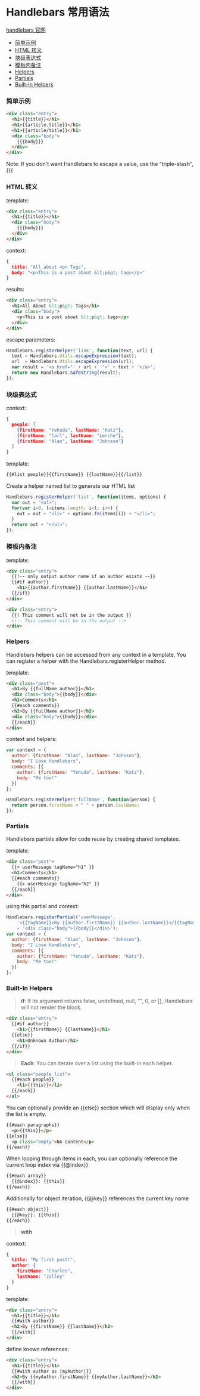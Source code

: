 # Handlebars 常用语法

[handlebars 官网](https://handlebarsjs.com/)

* [简单示例](#简单示例)
* [HTML 转义](#html-转义)
* [块级表达式](#块级表达式)
* [模板内备注](#模板内备注)
* [Helpers](#helpers)
* [Partials](#partials)
* [Built-In Helpers](#built-in-helpers)

### 简单示例

```html
<div class="entry">
  <h1>{{title}}</h1>
  <h1>{{article.title}}</h1>
  <h1>{{article/title}}</h1>
  <div class="body">
    {{{body}}}
  </div>
</div>
```
Note: If you don't want Handlebars to escape a value, use the "triple-stash", {{{

### HTML 转义

template:
```html
<div class="entry">
  <h1>{{title}}</h1>
  <div class="body">
    {{{body}}}
  </div>
</div>
```

context:
```json
{
  title: "All about <p> Tags",
  body: "<p>This is a post about &lt;p&gt; tags</p>"
}
```

results:
```html
<div class="entry">
  <h1>All About &lt;p&gt; Tags</h1>
  <div class="body">
    <p>This is a post about &lt;p&gt; tags</p>
  </div>
</div>
```

escape parameters:
```js
Handlebars.registerHelper('link', function(text, url) {
  text = Handlebars.Utils.escapeExpression(text);
  url  = Handlebars.Utils.escapeExpression(url);
  var result = '<a href="' + url + '">' + text + '</a>';
  return new Handlebars.SafeString(result);
});
```

### 块级表达式

context:
```json
{
  people: [
    {firstName: "Yehuda", lastName: "Katz"},
    {firstName: "Carl", lastName: "Lerche"},
    {firstName: "Alan", lastName: "Johnson"}
  ]
}
```

template:
```html
{{#list people}}{{firstName}} {{lastName}}{{/list}}
```

Create a helper named list to generate our HTML list
```js
Handlebars.registerHelper('list', function(items, options) {
  var out = "<ul>";
  for(var i=0, l=items.length; i<l; i++) {
    out = out + "<li>" + options.fn(items[i]) + "</li>";
  }
  return out + "</ul>";
});
```

### 模板内备注

template:
```html
<div class="entry">
  {{!-- only output author name if an author exists --}}
  {{#if author}}
    <h1>{{author.firstName}} {{author.lastName}}</h1>
  {{/if}}
</div>
```
```html
<div class="entry">
  {{! This comment will not be in the output }}
  <!-- This comment will be in the output -->
</div>
```

### Helpers

Handlebars helpers can be accessed from any context in a template. You can register a helper with the Handlebars.registerHelper method.

template:
```html
<div class="post">
  <h1>By {{fullName author}}</h1>
  <div class="body">{{body}}</div>
  <h1>Comments</h1>
  {{#each comments}}
  <h2>By {{fullName author}}</h2>
  <div class="body">{{body}}</div>
  {{/each}}
</div>
```

context and helpers:
```js
var context = {
  author: {firstName: "Alan", lastName: "Johnson"},
  body: "I Love Handlebars",
  comments: [{
    author: {firstName: "Yehuda", lastName: "Katz"},
    body: "Me too!"
  }]
};

Handlebars.registerHelper('fullName', function(person) {
  return person.firstName + " " + person.lastName;
});
```

### Partials

Handlebars partials allow for code reuse by creating shared templates.

template:
```html
<div class="post">
  {{> userMessage tagName="h1" }}
  <h1>Comments</h1>
  {{#each comments}}
    {{> userMessage tagName="h2" }}
  {{/each}}
</div>
```

using this partial and context:
```js
Handlebars.registerPartial('userMessage',
    '<{{tagName}}>By {{author.firstName}} {{author.lastName}}</{{tagName}}>'
    + '<div class="body">{{body}}</div>');
var context = {
  author: {firstName: "Alan", lastName: "Johnson"},
  body: "I Love Handlebars",
  comments: [{
    author: {firstName: "Yehuda", lastName: "Katz"},
    body: "Me too!"
  }]
};
```

### Built-In Helpers

> **if**: If its argument returns false, undefined, null, "", 0, or [], Handlebars will not render the block.

```html
<div class="entry">
  {{#if author}}
    <h1>{{firstName}} {{lastName}}</h1>
  {{else}}
    <h1>Unknown Author</h1>
  {{/if}}
</div>
```

> **Each**: You can iterate over a list using the built-in each helper.

```html
<ul class="people_list">
  {{#each people}}
    <li>{{this}}</li>
  {{/each}}
</ul>
```

You can optionally provide an {{else}} section which will display only when the list is empty.

```html
{{#each paragraphs}}
  <p>{{this}}</p>
{{else}}
  <p class="empty">No content</p>
{{/each}}
```

When looping through items in each, you can optionally reference the current loop index via {{@index}}

```html
{{#each array}}
  {{@index}}: {{this}}
{{/each}}
```

Additionally for object iteration, {{@key}} references the current key name

```html
{{#each object}}
  {{@key}}: {{this}}
{{/each}}
````
> **with**

context:
```json
{
  title: "My first post!",
  author: {
    firstName: "Charles",
    lastName: "Jolley"
  }
}
```

template:
```html
<div class="entry">
  <h1>{{title}}</h1>
  {{#with author}}
  <h2>By {{firstName}} {{lastName}}</h2>
  {{/with}}
</div>
```

define known references:

```html
<div class="entry">
  <h1>{{title}}</h1>
  {{#with author as |myAuthor|}}
  <h2>By {{myAuthor.firstName}} {{myAuthor.lastName}}</h2>
  {{/with}}
</div>
```
